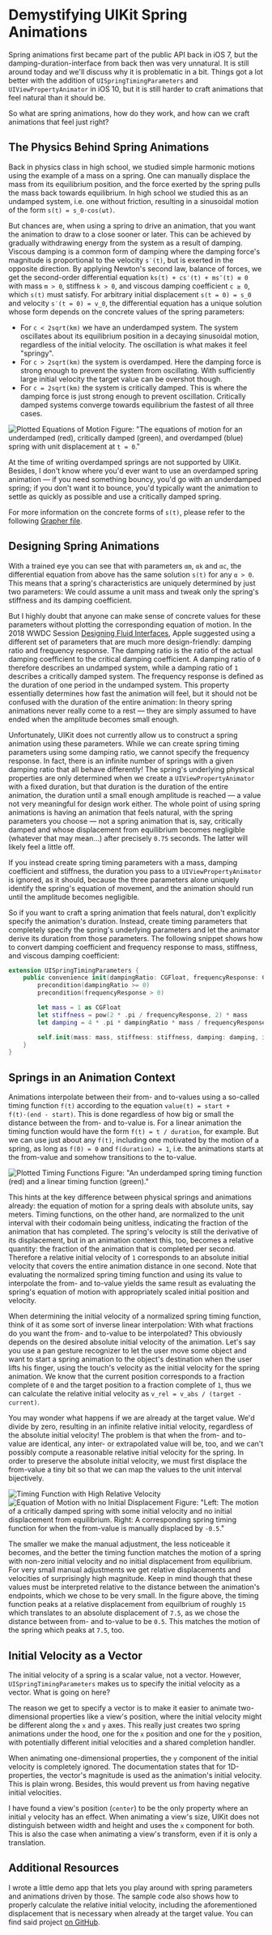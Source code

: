 # Demystifying UIKit Spring Animations

Spring animations first became part of the public API back in iOS 7, but the damping-duration-interface from back then was very unnatural. It is still around today and we'll discuss why it is problematic in a bit. Things got a lot better with the addition of `UISpringTimingParameters` and `UIViewPropertyAnimator` in iOS 10, but it is still harder to craft animations that feel natural than it should be.

So what are spring animations, how do they work, and how can we craft animations that feel just right?


## The Physics Behind Spring Animations

Back in physics class in high school, we studied simple harmonic motions using the example of a mass on a spring. One can manually displace the mass from its equilibrium position, and the force exerted by the spring pulls the mass back towards equilibrium. In high school we studied this as an undamped system, i.e. one without friction, resulting in a sinusoidal motion of the form `s(t) = s_0·cos(ωt)`.

But chances are, when using a spring to drive an animation, that you want the animation to draw to a close sooner or later. This can be achieved by gradually withdrawing energy from the system as a result of damping. Viscous damping is a common form of damping where the damping force's magnitude is proportional to the velocity `s′(t)`, but is exerted in the opposite direction. By applying Newton's second law, balance of forces, we get the second-order differential equation `ks(t) + cs′(t) + ms″(t) ≡ 0` with mass `m > 0`, stiffness `k > 0`, and viscous damping coefficient `c ≥ 0`, which `s(t)` must satisfy. For arbitrary initial displacement `s(t = 0) = s_0` and velocity `s′(t = 0) = v_0`, the differential equation has a unique solution whose form depends on the concrete values of the spring parameters:

- For `c < 2sqrt(km)` we have an underdamped system. The system oscillates about its equilibrium position in a decaying sinusoidal motion, regardless of the initial velocity. The oscillation is what makes it feel "springy".
- For `c > 2sqrt(km)` the system is overdamped. Here the damping force is strong enough to prevent the system from oscillating. With sufficiently large initial velocity the target value can be overshot though.
- For `c = 2sqrt(km)` the system is critically damped. This is where the damping force is just strong enough to prevent oscillation. Critically damped systems converge towards equilibrium the fastest of all three cases.

![Plotted Equations of Motion](Resources/EquationsOfMotion@2x.png)
Figure: "The equations of motion for an underdamped (red), critically damped (green), and overdamped (blue) spring with unit displacement at `t = 0`."

At the time of writing overdamped springs are not supported by UIKit. Besides, I don't know where you'd ever want to use an overdamped spring animation — if you need something bouncy, you'd go with an underdamped spring; if you don't want it to bounce, you'd typically want the animation to settle as quickly as possible and use a critically damped spring.

For more information on the concrete forms of `s(t)`, please refer to the following [Grapher file][Grapher File].


## Designing Spring Animations

With a trained eye you can see that with parameters `αm`, `αk` and `αc`, the differential equation from above has the same solution `s(t)` for any `α > 0`. This means that a spring's characteristics are uniquely determined by just two parameters: We could assume a unit mass and tweak only the spring's stiffness and its damping coefficient.

But I highly doubt that anyone can make sense of concrete values for these parameters without plotting the corresponding equation of motion. In the 2018 WWDC Session [Designing Fluid Interfaces][Designing Fluid Interfaces], Apple suggested using a different set of parameters that are much more design-friendly: damping ratio and frequency response. The damping ratio is the ratio of the actual damping coefficient to the critical damping coefficient. A damping ratio of `0` therefore describes an undamped system, while a damping ratio of `1` describes a critically damped system. The frequency response is defined as the duration of one period in the undamped system. This property essentially determines how fast the animation will feel, but it should not be confused with the duration of the entire animation: In theory spring animations never really come to a rest — they are simply assumed to have ended when the amplitude becomes small enough.

Unfortunately, UIKit does not currently allow us to construct a spring animation using these parameters. While we can create spring timing parameters using some damping ratio, we cannot specify the frequency response. In fact, there is an infinite number of springs with a given damping ratio that all behave differently! The spring's underlying physical properties are only determined when we create a `UIViewPropertyAnimator` with a fixed duration, but that duration is the duration of the entire animation, the duration until a small enough amplitude is reached — a value not very meaningful for design work either. The whole point of using spring animations is having an animation that feels natural, with the spring parameters you choose — not a spring animation that is, say, critically damped and whose displacement from equilibrium becomes negligible (whatever that may mean...) after precisely `0.75` seconds. The latter will likely feel a little off.

If you instead create spring timing parameters with a mass, damping coefficient and stiffness, the duration you pass to a `UIViewPropertyAnimator` is ignored, as it should, because the three parameters alone uniquely identify the spring's equation of movement, and the animation should run until the amplitude becomes negligible.

So if you want to craft a spring animation that feels natural, don't explicitly specify the animation's duration. Instead, create timing parameters that completely specify the spring's underlying parameters and let the animator derive its duration from those parameters. The following snippet shows how to convert damping coefficient and frequency response to mass, stiffness, and viscous damping coefficient:

```swift
extension UISpringTimingParameters {
    public convenience init(dampingRatio: CGFloat, frequencyResponse: CGFloat) {
        precondition(dampingRatio >= 0)
        precondition(frequencyResponse > 0)

        let mass = 1 as CGFloat
        let stiffness = pow(2 * .pi / frequencyResponse, 2) * mass
        let damping = 4 * .pi * dampingRatio * mass / frequencyResponse

        self.init(mass: mass, stiffness: stiffness, damping: damping, initialVelocity: .zero)
    }
}
```


## Springs in an Animation Context

Animations interpolate between their from- and to-values using a so-called timing function `f(t)` according to the equation `value(t) = start + f(t)·(end - start)`. This is done regardless of how big or small the distance between the from- and to-value is. For a linear animation the timing function would have the form `f(t) = t / duration`, for example. But we can use just about any `f(t)`, including one motivated by the motion of a spring, as long as `f(0) = 0` and `f(duration) = 1`, i.e. the animations starts at the from-value and somehow transitions to the to-value.

![Plotted Timing Functions](Resources/TimingFunctions@2x.png)
Figure: "An underdamped spring timing function (red) and a linear timing function (green)."

This hints at the key difference between physical springs and animations already: the equation of motion for a spring deals with absolute units, say meters. Timing functions, on the other hand, are normalized to the unit interval with their codomain being unitless, indicating the fraction of the animation that has completed. The spring's velocity is still the derivative of its displacement, but in an animation context this, too, becomes a relative quantity: the fraction of the animation that is completed per second. Therefore a relative initial velocity of `1` corresponds to an absolute initial velocity that covers the entire animation distance in one second. Note that evaluating the normalized spring timing function and using its value to interpolate the from- and to-value yields the same result as evaluating the spring's equation of motion with appropriately scaled initial position and velocity.

When determining the initial velocity of a normalized spring timing function, think of it as some sort of inverse linear interpolation: With what fractions do you want the from- and to-value to be interpolated? This obviously depends on the desired absolute initial velocity of the animation. Let's say you use a pan gesture recognizer to let the user move some object and want to start a spring animation to the object's destination when the user lifts his finger, using the touch's velocity as the initial velocity for the spring animation. We know that the current position corresponds to a fraction complete of `0` and the target position to a fraction complete of `1`, thus we can calculate the relative initial velocity as `v_rel = v_abs / (target - current)`.

You may wonder what happens if we are already at the target value. We'd divide by zero, resulting in an infinite relative initial velocity, regardless of the absolute initial velocity! The problem is that when the from- and to-value are identical, any inter- or extrapolated value will be, too, and we can't possibly compute a reasonable relative initial velocity for the spring. In order to preserve the absolute initial velocity, we must first displace the from-value a tiny bit so that we can map the values to the unit interval bijectively.

![Timing Function with High Relative Velocity](Resources/HighRelativeVelocity@2x.png)
![Equation of Motion with no Initial Displacement](Resources/StartFromEquilibrium@2x.png)
Figure: "Left: The motion of a critically damped spring with some initial velocity and no initial displacement from equilibrium. Right: A corresponding spring timing function for when the from-value is manually displaced by `-0.5`."

The smaller we make the manual adjustment, the less noticeable it becomes, and the better the timing function matches the motion of a spring with non-zero initial velocity and no initial displacement from equilibrium. For very small manual adjustments we get relative displacements and velocities of surprisingly high magnitude. Keep in mind though that these values must be interpreted relative to the distance between the animation's endpoints, which we chose to be very small. In the figure above, the timing function peaks at a relative displacement from equilbrium of roughly `15` which translates to an absolute displacement of `7.5`, as we chose the distance between from- and to-value to be `0.5`. This matches the motion of the spring which peaks at `7.5`, too.


## Initial Velocity as a Vector

The initial velocity of a spring is a scalar value, not a vector. However, `UISpringTimingParameters` makes us to specify the initial velocity as a vector. What is going on here?

The reason we get to specify a vector is to make it easier to animate two-dimensional properties like a view's position, where the initial velocity might be different along the `x` and `y` axes. This really just creates two spring animations under the hood, one for the `x` position and one for the `y` position, with potentially different initial velocities and a shared completion handler.

When animating one-dimensional properties, the `y` component of the initial velocity is completely ignored. The documentation states that for 1D-properties, the vector's magnitude is used as the animation's initial velocity. This is plain wrong. Besides, this would prevent us from having negative initial velocities.

I have found a view's position (`center`) to be the only property where an initial `y` velocity has an effect. When animating a view's size, UIKit does not distinguish between width and height and uses the `x` component for both. This is also the case when animating a view's transform, even if it is only a translation.


## Additional Resources

I wrote a little demo app that lets you play around with spring parameters and animations driven by those. The sample code also shows how to properly calculate the relative initial velocity, including the aforementioned displacement that is necessary when already at the target value. You can find said project [on GitHub][GitHub Repository].


[GitHub Repository]: https://github.com/jenox/UIKit-Playground/tree/master/01-Demystifying-UIKit-Spring-Animations/ "Demystifying UIKit Spring Animations"
[Grapher File]: https://github.com/jenox/UIKit-Playground/tree/master/01-Demystifying-UIKit-Spring-Animations/Resources/DampedHarmonicSpring.gcx "DampedHarmonicSpring.gcx"
[Designing Fluid Interfaces]: https://developer.apple.com/videos/play/wwdc2018/803/
